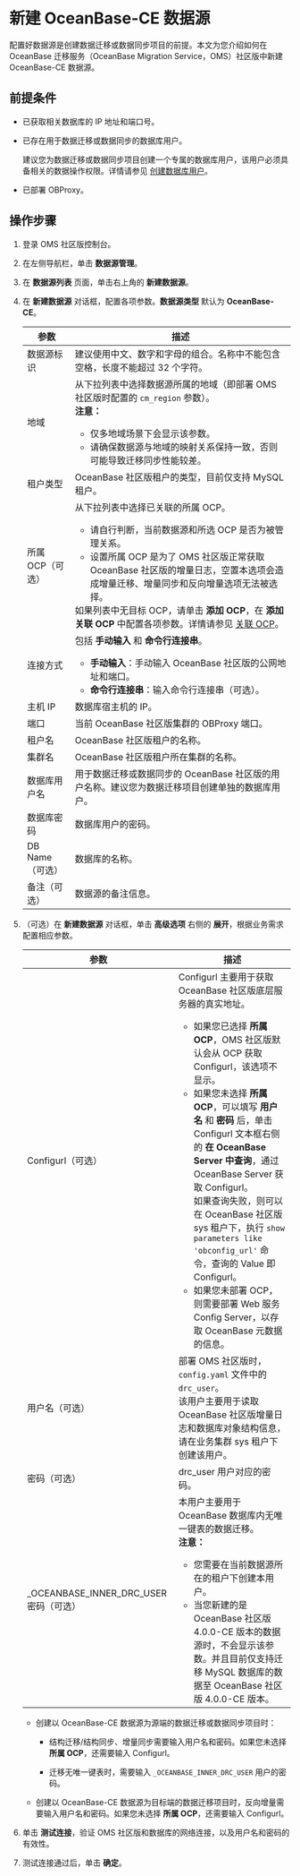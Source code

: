 # 新建 OceanBase-CE 数据源

配置好数据源是创建数据迁移或数据同步项目的前提。本文为您介绍如何在 OceanBase 迁移服务（OceanBase Migration Service，OMS）社区版中新建 OceanBase-CE 数据源。

## 前提条件

* 已获取相关数据库的 IP 地址和端口号。

* 已存在用于数据迁移或数据同步的数据库用户。

   建议您为数据迁移或数据同步项目创建一个专属的数据库用户，该用户必须具备相关的数据操作权限。详情请参见 [创建数据库用户](../300.create-a-database-user.md)。

* 已部署 OBProxy。

## 操作步骤

1. 登录 OMS 社区版控制台。

2. 在左侧导航栏，单击 **数据源管理**。

3. 在 **数据源列表** 页面，单击右上角的 **新建数据源**。

4. 在 **新建数据源** 对话框，配置各项参数。**数据源类型** 默认为 **OceanBase-CE**。

    |   参数    |    描述       |
   |-------------|-------------|
   | 数据源标识       | 建议使用中文、数字和字母的组合。名称中不能包含空格，长度不能超过 32 个字符。              |
   | 地域              | 从下拉列表中选择数据源所属的地域（即部署 OMS 社区版时配置的 `cm_region` 参数）。 <br>**注意：**  <ul><li> 仅多地域场景下会显示该参数。   <li> 请确保数据源与地域的映射关系保持一致，否则可能导致迁移同步性能较差。  </ul>        |
   | 租户类型        | OceanBase 社区版租户的类型，目前仅支持 MySQL 租户。           |
   | 所属 OCP（可选）      | 从下拉列表中选择已关联的所属 OCP。<ul><li>请自行判断，当前数据源和所选 OCP 是否为被管理关系。<li>设置所属 OCP 是为了 OMS 社区版正常获取 OceanBase 社区版的增量日志，空置本选项会造成增量迁移、增量同步和反向增量选项无法被选择。</ul>如果列表中无目标 OCP，请单击 **添加 OCP**，在 **添加关联 OCP** 中配置各项参数。详情请参见 [关联 OCP](../../1000.system-management/300.associate-with-ocp.md)。                           |
   | 连接方式        | 包括 **手动输入** 和 **命令行连接串**。<ul><li>**手动输入**：手动输入 OceanBase 社区版的公网地址和端口。   <li>**命令行连接串**：输入命令行连接串（可选）。    |
   | 主机 IP       | 数据库宿主机的 IP。      |
   | 端口          | 当前 OceanBase 社区版集群的 OBProxy 端口。    |
   | 租户名         | OceanBase 社区版租户的名称。                                                 |
   | 集群名         | OceanBase 社区版租户所在集群的名称。                               |
   |  数据库用户名         | 用于数据迁移或数据同步的 OceanBase 社区版的用户名称。建议您为数据迁移项目创建单独的数据库用户。    |
   | 数据库密码          | 数据库用户的密码。     |
   | DB Name（可选）  | 数据库的名称。   |
   | 备注（可选）          | 数据源的备注信息。  |

5. （可选）在 **新建数据源** 对话框，单击 **高级选项** 右侧的 **展开**，根据业务需求配置相应参数。

   |参数|描述|
   |---|---|
   |Configurl（可选）|Configurl 主要用于获取 OceanBase 社区版底层服务器的真实地址。<ul><li>如果您已选择 **所属 OCP**，OMS 社区版默认会从 OCP 获取 Configurl，该选项不显示。<li>如果您未选择 **所属 OCP**，可以填写 **用户名** 和 **密码** 后，单击 Configurl 文本框右侧的 **在 OceanBase Server 中查询**，通过 OceanBase Server 获取 Configurl。<br>如果查询失败，则可以在 OceanBase 社区版 sys 租户下，执行 `show parameters like 'obconfig_url'` 命令，查询的 Value 即 Configurl。<li> 如果您未部署 OCP，则需要部署 Web 服务 Config Server，以存取 OceanBase 元数据的信息。 |
   |用户名（可选）|部署 OMS 社区版时，`config.yaml` 文件中的 `drc_user`。<br>该用户主要用于读取 OceanBase 社区版增量日志和数据库对象结构信息，请在业务集群 sys 租户下创建该用户。|
   |密码（可选）|drc_user 用户对应的密码。|
   |_OCEANBASE_INNER_DRC_USER 密码（可选）|本用户主要用于 OceanBase 数据库内无唯一键表的数据迁移。<br>**注意：**<ul><li>您需要在当前数据源所在的租户下创建本用户。<li>当您新建的是 OceanBase 社区版 4.0.0-CE 版本的数据源时，不会显示该参数。并且目前仅支持迁移 MySQL 数据库的数据至 OceanBase 社区版 4.0.0-CE 版本。 |

   * 创建以 OceanBase-CE 数据源为源端的数据迁移或数据同步项目时：

     * 结构迁移/结构同步、增量同步需要输入用户名和密码。如果您未选择 **所属 OCP**，还需要输入 Configurl。

     * 迁移无唯一键表时，需要输入 `_OCEANBASE_INNER_DRC_USER` 用户的密码。

   * 创建以 OceanBase-CE 数据源为目标端的数据迁移项目时，反向增量需要输入用户名和密码。如果您未选择 **所属 OCP**，还需要输入 Configurl。
  
6. 单击 **测试连接**，验证 OMS 社区版和数据库的网络连接，以及用户名和密码的有效性。

7. 测试连接通过后，单击 **确定**。
